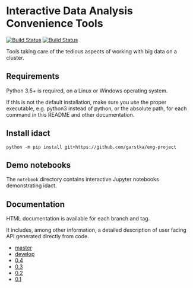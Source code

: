 # Interactive Data Analysis Convenience Tools

[![Build Status](https://travis-ci.com/garstka/eng-project.svg?token=cvggfL1vjmB383MxWGF4&branch=master)](https://travis-ci.com/garstka/eng-project)
[![Build Status](https://travis-ci.com/garstka/eng-project.svg?token=cvggfL1vjmB383MxWGF4&branch=develop)](https://travis-ci.com/garstka/eng-project)

Tools taking care of the tedious aspects of working with big data on a cluster.

## Requirements

Python 3.5+ is required, on a Linux or Windows operating system.

If this is not the default installation, make sure you use the proper
executable, e.g. python3 instead of python, or the absolute path,
for each command in this README and other documentation.

## Install idact

```
python -m pip install git+https://github.com/garstka/eng-project
```

## Demo notebooks

The `notebook` directory contains interactive Jupyter notebooks demonstrating
idact.

## Documentation

HTML documentation is available for each branch and tag.

It includes, among other information, a detailed description of user facing
API generated directly from code.

 - [master](https://garstka.github.io/idact/master/html/index.html)
 - [develop](https://garstka.github.io/idact/develop/html/index.html)
 - [0.4](https://garstka.github.io/idact/0.4/html/index.html)
 - [0.3](https://garstka.github.io/idact/0.3/html/index.html)
 - [0.2](https://garstka.github.io/idact/0.2/html/index.html)
 - [0.1](https://garstka.github.io/idact/0.1/html/index.html)


